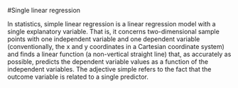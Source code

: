 #Single linear regression



In statistics, simple linear regression is a linear regression model with a single explanatory variable.
That is, it concerns two-dimensional sample points with one independent variable and one dependent variable (conventionally, the x and y coordinates in a Cartesian coordinate system) and finds a linear function (a non-vertical straight line) that, as accurately as possible, predicts the dependent variable values as a function of the independent variables.
The adjective simple refers to the fact that the outcome variable is related to a single predictor.
